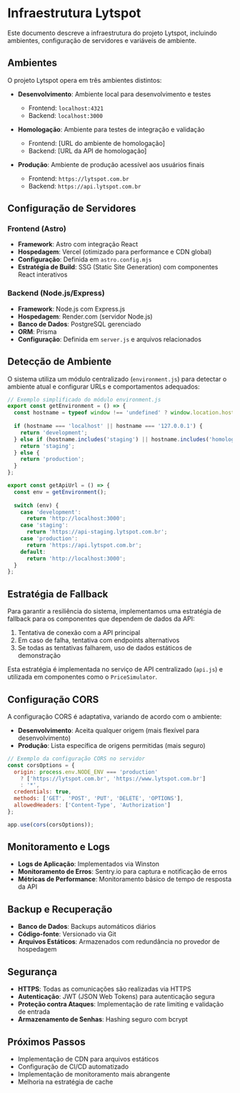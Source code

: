 # Infraestrutura Lytspot

Este documento descreve a infraestrutura do projeto Lytspot, incluindo ambientes, configuração de servidores e variáveis de ambiente.

## Ambientes

O projeto Lytspot opera em três ambientes distintos:

- **Desenvolvimento**: Ambiente local para desenvolvimento e testes
  - Frontend: `localhost:4321`
  - Backend: `localhost:3000`
  
- **Homologação**: Ambiente para testes de integração e validação
  - Frontend: [URL do ambiente de homologação]
  - Backend: [URL da API de homologação]
  
- **Produção**: Ambiente de produção acessível aos usuários finais
  - Frontend: `https://lytspot.com.br`
  - Backend: `https://api.lytspot.com.br`

## Configuração de Servidores

### Frontend (Astro)

- **Framework**: Astro com integração React
- **Hospedagem**: Vercel (otimizado para performance e CDN global)
- **Configuração**: Definida em `astro.config.mjs`
- **Estratégia de Build**: SSG (Static Site Generation) com componentes React interativos

### Backend (Node.js/Express)

- **Framework**: Node.js com Express.js
- **Hospedagem**: Render.com (servidor Node.js)
- **Banco de Dados**: PostgreSQL gerenciado
- **ORM**: Prisma
- **Configuração**: Definida em `server.js` e arquivos relacionados

## Detecção de Ambiente

O sistema utiliza um módulo centralizado (`environment.js`) para detectar o ambiente atual e configurar URLs e comportamentos adequados:

```javascript
// Exemplo simplificado do módulo environment.js
export const getEnvironment = () => {
  const hostname = typeof window !== 'undefined' ? window.location.hostname : '';
  
  if (hostname === 'localhost' || hostname === '127.0.0.1') {
    return 'development';
  } else if (hostname.includes('staging') || hostname.includes('homolog')) {
    return 'staging';
  } else {
    return 'production';
  }
};

export const getApiUrl = () => {
  const env = getEnvironment();
  
  switch (env) {
    case 'development':
      return 'http://localhost:3000';
    case 'staging':
      return 'https://api-staging.lytspot.com.br';
    case 'production':
      return 'https://api.lytspot.com.br';
    default:
      return 'http://localhost:3000';
  }
};
```

## Estratégia de Fallback

Para garantir a resiliência do sistema, implementamos uma estratégia de fallback para os componentes que dependem de dados da API:

1. Tentativa de conexão com a API principal
2. Em caso de falha, tentativa com endpoints alternativos
3. Se todas as tentativas falharem, uso de dados estáticos de demonstração

Esta estratégia é implementada no serviço de API centralizado (`api.js`) e utilizada em componentes como o `PriceSimulator`.

## Configuração CORS

A configuração CORS é adaptativa, variando de acordo com o ambiente:

- **Desenvolvimento**: Aceita qualquer origem (mais flexível para desenvolvimento)
- **Produção**: Lista específica de origens permitidas (mais seguro)

```javascript
// Exemplo da configuração CORS no servidor
const corsOptions = {
  origin: process.env.NODE_ENV === 'production'
    ? ['https://lytspot.com.br', 'https://www.lytspot.com.br']
    : '*',
  credentials: true,
  methods: ['GET', 'POST', 'PUT', 'DELETE', 'OPTIONS'],
  allowedHeaders: ['Content-Type', 'Authorization']
};

app.use(cors(corsOptions));
```

## Monitoramento e Logs

- **Logs de Aplicação**: Implementados via Winston
- **Monitoramento de Erros**: Sentry.io para captura e notificação de erros
- **Métricas de Performance**: Monitoramento básico de tempo de resposta da API

## Backup e Recuperação

- **Banco de Dados**: Backups automáticos diários
- **Código-fonte**: Versionado via Git
- **Arquivos Estáticos**: Armazenados com redundância no provedor de hospedagem

## Segurança

- **HTTPS**: Todas as comunicações são realizadas via HTTPS
- **Autenticação**: JWT (JSON Web Tokens) para autenticação segura
- **Proteção contra Ataques**: Implementação de rate limiting e validação de entrada
- **Armazenamento de Senhas**: Hashing seguro com bcrypt

## Próximos Passos

- Implementação de CDN para arquivos estáticos
- Configuração de CI/CD automatizado
- Implementação de monitoramento mais abrangente
- Melhoria na estratégia de cache
